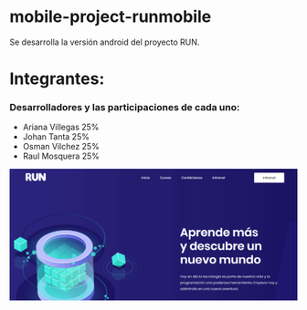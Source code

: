 # mobile-project-runmobile
Se desarrolla la versión android del proyecto RUN.  

# Integrantes:  
### Desarrolladores y las participaciones de cada uno:
- Ariana Villegas 25%  
- Johan Tanta     25%  
- Osman Vilchez   25%  
- Raul Mosquera   25%  

![github-small](https://raw.githubusercontent.com/cs2b01/mobile-project-runmobile/master/Run.PNG)


  
